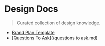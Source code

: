 
# Design Docs

> Curated collection of design knowledge.

* [Brand Plan Template](/brand-plan-template.md)
* [Questions To Ask](/questions to ask.md)




<!--stackedit_data:
eyJoaXN0b3J5IjpbLTU3MTIzNzcyXX0=
-->
